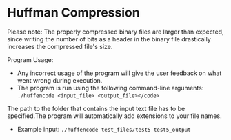 # Huffman Compression

Please note: The properly compressed binary files are
larger than expected, since writing the number of bits
as a header in the binary file drastically increases the compressed
file's size.

Program Usage:

- Any incorrect usage of the program will give the user feedback
  on what went wrong during execution.
- The program is run using the following command-line arguments:
  `./huffencode <input_file> <output_file></code>`

The path to the folder that contains the input text file has to be specified.The program will automatically add extensions to your file names.

- Example input: `./huffencode test_files/test5 test5_output`
